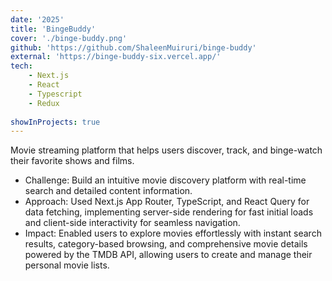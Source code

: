 ```yaml
---
date: '2025'
title: 'BingeBuddy'
cover: './binge-buddy.png'
github: 'https://github.com/ShaleenMuiruri/binge-buddy'
external: 'https://binge-buddy-six.vercel.app/'
tech:
    - Next.js
    - React
    - Typescript
    - Redux
    
showInProjects: true
---
```


Movie streaming platform that helps users discover, track, and binge-watch their favorite shows and films.

- Challenge: Build an intuitive movie discovery platform with real-time search and detailed content information.
- Approach: Used Next.js App Router, TypeScript, and React Query for data fetching, implementing server-side rendering for fast initial loads and client-side interactivity for seamless navigation.
- Impact: Enabled users to explore movies effortlessly with instant search results, category-based browsing, and comprehensive movie details powered by the TMDB API, allowing users to create and manage their personal movie lists.